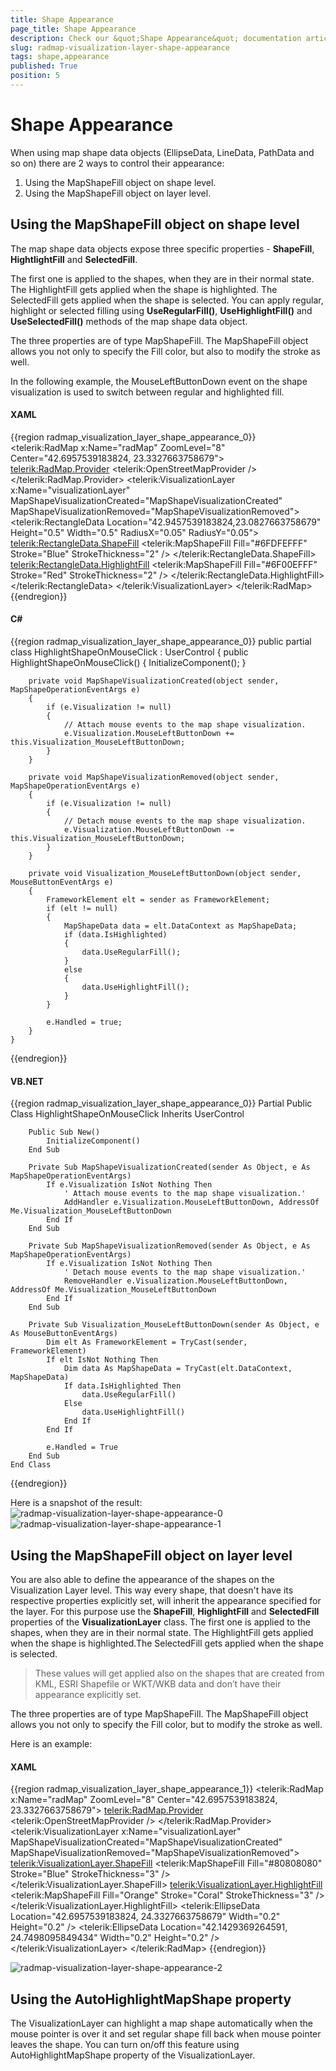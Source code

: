 ```yaml
---
title: Shape Appearance
page_title: Shape Appearance
description: Check our &quot;Shape Appearance&quot; documentation article for the RadMap WPF control.
slug: radmap-visualization-layer-shape-appearance
tags: shape,appearance
published: True
position: 5
---
```


# Shape Appearance

When using map shape data objects (EllipseData, LineData, PathData and so on) there are 2 ways to control their appearance:      

1. Using the MapShapeFill object on shape level.
1. Using the MapShapeFill object on layer level.          

## Using the MapShapeFill object on shape level

The map shape data objects expose three specific properties - __ShapeFill__, __HightlightFill__ and __SelectedFill__.        

The first one is applied to the shapes, when they are in their normal state. The HighlightFill gets applied when the shape is highlighted. The SelectedFill gets applied when the shape is selected. You can apply regular, highlight or selected filling using __UseRegularFill()__, __UseHighlightFill()__ and  __UseSelectedFill()__ methods of the map shape data object.        

The three properties are of type MapShapeFill. The MapShapeFill object allows you not only to specify the Fill color, but also to modify the stroke as well.        

In the following example, the MouseLeftButtonDown event on the shape visualization is used to switch between regular and highlighted fill.        

#### __XAML__
{{region radmap_visualization_layer_shape_appearance_0}}
	<telerik:RadMap x:Name="radMap"
	                ZoomLevel="8"
	                Center="42.6957539183824, 23.3327663758679">
		<telerik:RadMap.Provider>
			<telerik:OpenStreetMapProvider />
		</telerik:RadMap.Provider>
		<telerik:VisualizationLayer x:Name="visualizationLayer"
	                                MapShapeVisualizationCreated="MapShapeVisualizationCreated"
	                                MapShapeVisualizationRemoved="MapShapeVisualizationRemoved">
			<telerik:RectangleData Location="42.9457539183824,23.0827663758679"
			                       Height="0.5"
			                       Width="0.5"
			                       RadiusX="0.05"
			                       RadiusY="0.05">
				<telerik:RectangleData.ShapeFill>
					<telerik:MapShapeFill Fill="#6FDFEFFF"
	                                      Stroke="Blue"
	                                      StrokeThickness="2" />
				</telerik:RectangleData.ShapeFill>
				<telerik:RectangleData.HighlightFill>
					<telerik:MapShapeFill Fill="#6F00EFFF"
	                                      Stroke="Red"
	                                      StrokeThickness="2" />
				</telerik:RectangleData.HighlightFill>
			</telerik:RectangleData>
		</telerik:VisualizationLayer>
	</telerik:RadMap>
{{endregion}}

#### __C#__
{{region radmap_visualization_layer_shape_appearance_0}}
	public partial class HighlightShapeOnMouseClick : UserControl
	{
		public HighlightShapeOnMouseClick()
		{
			InitializeComponent();
		}
	
		private void MapShapeVisualizationCreated(object sender, MapShapeOperationEventArgs e)
		{
			if (e.Visualization != null)
			{
				// Attach mouse events to the map shape visualization.
				e.Visualization.MouseLeftButtonDown += this.Visualization_MouseLeftButtonDown;
			}
		}
	
		private void MapShapeVisualizationRemoved(object sender, MapShapeOperationEventArgs e)
		{
			if (e.Visualization != null)
			{
				// Detach mouse events to the map shape visualization.
				e.Visualization.MouseLeftButtonDown -= this.Visualization_MouseLeftButtonDown;
			}
		}
	
		private void Visualization_MouseLeftButtonDown(object sender, MouseButtonEventArgs e)
		{
			FrameworkElement elt = sender as FrameworkElement;
			if (elt != null)
			{
				MapShapeData data = elt.DataContext as MapShapeData;
				if (data.IsHighlighted)
				{
					data.UseRegularFill();
				}
				else
				{
					data.UseHighlightFill();
				}
			}
	
			e.Handled = true;
		}
	}
{{endregion}}

#### __VB.NET__
{{region radmap_visualization_layer_shape_appearance_0}}
	Partial Public Class HighlightShapeOnMouseClick
		Inherits UserControl
	
		Public Sub New()
			InitializeComponent()
		End Sub
	
		Private Sub MapShapeVisualizationCreated(sender As Object, e As MapShapeOperationEventArgs)
			If e.Visualization IsNot Nothing Then
				' Attach mouse events to the map shape visualization.'
				AddHandler e.Visualization.MouseLeftButtonDown, AddressOf Me.Visualization_MouseLeftButtonDown
			End If
		End Sub
	
		Private Sub MapShapeVisualizationRemoved(sender As Object, e As MapShapeOperationEventArgs)
			If e.Visualization IsNot Nothing Then
				' Detach mouse events to the map shape visualization.'
				RemoveHandler e.Visualization.MouseLeftButtonDown, AddressOf Me.Visualization_MouseLeftButtonDown
			End If
		End Sub
	
		Private Sub Visualization_MouseLeftButtonDown(sender As Object, e As MouseButtonEventArgs)
			Dim elt As FrameworkElement = TryCast(sender, FrameworkElement)
			If elt IsNot Nothing Then
				Dim data As MapShapeData = TryCast(elt.DataContext, MapShapeData)
				If data.IsHighlighted Then
					data.UseRegularFill()
				Else
					data.UseHighlightFill()
				End If
			End If
	
			e.Handled = True
		End Sub
	End Class
{{endregion}}

Here is a snapshot of the result:
![radmap-visualization-layer-shape-appearance-0](images/radmap-visualization-layer-shape-appearance-0.png)
![radmap-visualization-layer-shape-appearance-1](images/radmap-visualization-layer-shape-appearance-1.png)

## Using the MapShapeFill object on layer level

You are also able to define the appearance of the shapes on the Visualization Layer level. This way every shape, that doesn't have its respective properties explicitly set, will inherit the appearance specified for the layer. For this purpose use the __ShapeFill__, __HighlightFill__ and __SelectedFill__ properties of the __VisualizationLayer__ class. The first one is applied to the shapes, when they are in their normal state. The HighlightFill gets applied when the shape is highlighted.The SelectedFill gets applied when the shape is selected.        

>These values will get applied also on the shapes that are created from KML, ESRI Shapefile or WKT/WKB data and don’t have their appearance explicitly set.          

The three properties are of type MapShapeFill. The MapShapeFill object allows you not only to specify the Fill color, but to modify the stroke as well.        

Here is an example:        

#### __XAML__
{{region radmap_visualization_layer_shape_appearance_1}}
	<telerik:RadMap x:Name="radMap"
	                ZoomLevel="8"
	                Center="42.6957539183824, 23.3327663758679">
		<telerik:RadMap.Provider>
			<telerik:OpenStreetMapProvider />
		</telerik:RadMap.Provider>
		<telerik:VisualizationLayer x:Name="visualizationLayer"
	                                MapShapeVisualizationCreated="MapShapeVisualizationCreated"
	                                MapShapeVisualizationRemoved="MapShapeVisualizationRemoved">
			<telerik:VisualizationLayer.ShapeFill>
				<telerik:MapShapeFill Fill="#80808080"
	                                  Stroke="Blue"
	                                  StrokeThickness="3" />
			</telerik:VisualizationLayer.ShapeFill>
			<telerik:VisualizationLayer.HighlightFill>
				<telerik:MapShapeFill Fill="Orange"
	                                  Stroke="Coral"
	                                  StrokeThickness="3" />
			</telerik:VisualizationLayer.HighlightFill>
			<telerik:EllipseData Location="42.6957539183824, 24.3327663758679"
	                             Width="0.2"
	                             Height="0.2" />
			<telerik:EllipseData Location="42.1429369264591, 24.7498095849434"
	                             Width="0.2"
	                             Height="0.2" />
		</telerik:VisualizationLayer>
	</telerik:RadMap>
{{endregion}}

![radmap-visualization-layer-shape-appearance-2](images/radmap-visualization-layer-shape-appearance-2.png)

## Using the AutoHighlightMapShape property      

The VisualizationLayer can highlight a map shape automatically when the mouse pointer is over it and set regular shape fill back when mouse pointer leaves the shape. You can turn on/off this feature using AutoHighlightMapShape property of the VisualizationLayer.